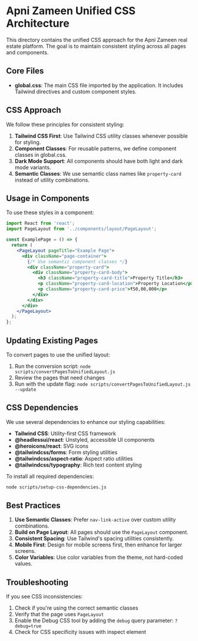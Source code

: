 # Apni Zameen Unified CSS Architecture

This directory contains the unified CSS approach for the Apni Zameen real estate platform. The goal is to maintain consistent styling across all pages and components.

## Core Files

- **global.css**: The main CSS file imported by the application. It includes Tailwind directives and custom component styles.

## CSS Approach

We follow these principles for consistent styling:

1. **Tailwind CSS First**: Use Tailwind CSS utility classes whenever possible for styling.
2. **Component Classes**: For reusable patterns, we define component classes in global.css.
3. **Dark Mode Support**: All components should have both light and dark mode variants.
4. **Semantic Classes**: We use semantic class names like `property-card` instead of utility combinations.

## Usage in Components

To use these styles in a component:

```jsx
import React from 'react';
import PageLayout from '../components/layout/PageLayout';

const ExamplePage = () => {
  return (
    <PageLayout pageTitle="Example Page">
      <div className="page-container">
        {/* Use semantic component classes */}
        <div className="property-card">
          <div className="property-card-body">
            <h3 className="property-card-title">Property Title</h3>
            <p className="property-card-location">Property Location</p>
            <p className="property-card-price">₹50,00,000</p>
          </div>
        </div>
      </div>
    </PageLayout>
  );
};
```

## Updating Existing Pages

To convert pages to use the unified layout:

1. Run the conversion script: `node scripts/convertPagesToUnifiedLayout.js`
2. Review the pages that need changes
3. Run with the update flag: `node scripts/convertPagesToUnifiedLayout.js --update`

## CSS Dependencies

We use several dependencies to enhance our styling capabilities:

- **Tailwind CSS**: Utility-first CSS framework
- **@headlessui/react**: Unstyled, accessible UI components
- **@heroicons/react**: SVG icons
- **@tailwindcss/forms**: Form styling utilities
- **@tailwindcss/aspect-ratio**: Aspect ratio utilities
- **@tailwindcss/typography**: Rich text content styling

To install all required dependencies:

```bash
node scripts/setup-css-dependencies.js
```

## Best Practices

1. **Use Semantic Classes**: Prefer `nav-link-active` over custom utility combinations.
2. **Build on Page Layout**: All pages should use the `PageLayout` component.
3. **Consistent Spacing**: Use Tailwind's spacing utilities consistently.
4. **Mobile First**: Design for mobile screens first, then enhance for larger screens.
5. **Color Variables**: Use color variables from the theme, not hard-coded values.

## Troubleshooting

If you see CSS inconsistencies:

1. Check if you're using the correct semantic classes
2. Verify that the page uses `PageLayout`
3. Enable the Debug CSS tool by adding the `debug` query parameter: `?debug=true`
4. Check for CSS specificity issues with inspect element 